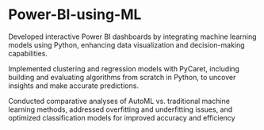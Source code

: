 # Power-BI-using-ML
Developed interactive Power BI dashboards by integrating machine learning models using Python, enhancing data visualization and decision-making capabilities.

Implemented clustering and regression models with PyCaret, including building and evaluating algorithms from scratch in Python, to uncover insights and make accurate predictions.

Conducted comparative analyses of AutoML vs. traditional machine learning methods, addressed overfitting and underfitting issues, and optimized classification models for improved accuracy and efficiency
